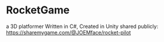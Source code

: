 # RocketGame
a 3D platformer Written in C#, Created in Unity
shared publicly: https://sharemygame.com/@JOEMface/rocket-pilot
